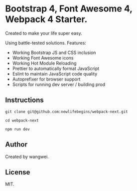 # Bootstrap 4, Font Awesome 4, Webpack 4 Starter.


Created to make your life super easy.

Using battle-tested solutions. Features:
- Working Bootstrap JS and  CSS inclusion
- Working Font Awesome icons
- Working Hot Module Reloading
- Prettier to automatically format JavaScript
- Eslint to maintain JavaScript code quality
- Autoprefixer for browser support
- Scripts for running dev server / building prod

## Instructions

```
git clone git@github.com:newlifebegins/webpack-next.git

cd webpack-next

npm run dev
```

## Author

Created by wangwei.

## License

MIT.